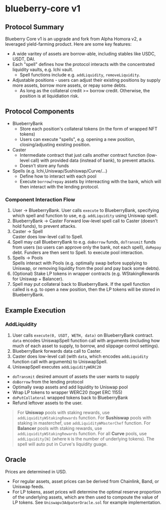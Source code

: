 # blueberry-core v1 

## Protocol Summary

Blueberry Core v1 is an upgrade and fork from Alpha Homora v2, a leveraged yield-farming product. Here are some key features:

<!-- The protocol is integrated with existing lending protocol. Whenever a user wants to borrow funds (on leverage) to yield farm additionally, Blueberry will borrow from the lending protocol. -->

- A wide varitey of assets are borrow-able, including stables like USDC, USDT, DAI.
- Each "spell" defines how the protocol interacts with the concentrated liquidity vaults, e.g. Ichi vault.
  - Spell functions include e.g. `addLiquidity`, `removeLiquidity`.
- Adjustable positions - users can adjust their existing positions by supply more assets, borrow more assets, or repay some debts.
  - As long as the collateral credit >= borrow credit. Otherwise, the position is at liquidiation risk.
  
## Protocol Components

- BlueberryBank
  - Store each position's collateral tokens (in the form of wrapped NFT tokens)
  - Users can execute "spells", e.g. opening a new position, closing/adjusting existing position.
- Caster
  - Intermediate contract that just calls another contract function (low-level call) with provided data (instead of bank), to prevent attacks.
  - Doesn't store any funds
- Spells (e.g. Ichi,Uniswap/Sushiswap/Curve/...)
  - Define how to interact with each pool
  - Execute `borrow`/`repay` assets by intereacting with the bank, which will then interact with the lending protocol.
  
### Component Interaction Flow

1. User -> BlueberryBank.
   User calls `execute` to BlueberryBank, specifying which spell and function to use, e.g. `addLiquidity` using Uniswap spell.
2. BlueberryBank -> Caster
   Forward low-level spell call to Caster (doesn't hold funds), to prevent attacks.
3. Caster -> Spell   
   Caster does low-level call to Spell.
4. Spell may call BlueberryBank to e.g. `doBorrow` funds, `doTransmit` funds from users (so users can approve only the bank, not each spell), `doRepay` debt. Funders are then sent to Spell. to execute pool interaction.   
5. Spells -> Pools   
   Spells interact with Pools (e.g. optimally swap before supplying to Uniswap, or removing liquidity from the pool and pay back some debts).
6. (Optional) Stake LP tokens in wrapper contracts (e.g. WStakingRewards for Uniswap + Balancer).
7. Spell may put collateral back to BlueberryBank.
   If the spell function called is e.g. to open a new position, then the LP tokens will be stored in BlueberryBank.
   
## Example Execution

### AddLiquidity

1. User calls `execute(0, USDT, WETH, data)` on BlueberryBank contract. `data` encodes UniswapSpell function call with arguments (including how much of each asset to supply, to borrow, and slippage control settings).
2. BlueberryBank forwards data call to Caster.
3. Caster does low-level call (with `data`, which encodes `addLiquidity` function call with arguments) to UniswapSpell.
4. UniswapSpell executes `addLiquidityWERC20`
  - `doTransmit` desired amount of assets the user wants to supply
  - `doBorrow` from the lending protocol
  - Optimally swap assets and add liquidity to Uniswap pool
  - Wrap LP tokens to wrapper WERC20 (toget ERC 1155)
  - `doPutCollateral` wrapped tokens back to BlueberryBank
  - Refund leftover assets to the user.
  
>For **Uniswap** pools with staking rewards, use `addLiquidityWStakingRewards` function.
>For **Sushiswap** pools with staking in masterchef, use `addLiquidityWMasterChef` function.
>For **Balancer** pools with staking rewards, use `addLiquidityWStakingRewards` function.
>For all **Curve** pools, use `addLiquidity[N]` (where `N` is the number of underlying tokens). The spell will auto put in Curve's liquidity guage.

## Oracle 

Prices are determined in USD.

- For regular assets, asset prices can be derived from Chainlink, Band, or Uniswap feeds.
- For LP tokens, asset prices will determine the optimal reserve proportion of the underlying assets, which are then used to compoute the value of LP tokens. See `Uniswapv3AdpaterOracle.sol` for example implementation.
   
